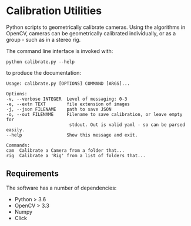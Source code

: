 # Calibration Utilities

Python scripts to geometrically calibrate cameras. Using the algorithms in OpenCV, cameras can be geometrically calibrated individually, or as a group - such as in a stereo rig.

The command line interface is invoked with:

    python calibrate.py --help

to produce the documentation:

    Usage: calibrate.py [OPTIONS] COMMAND [ARGS]...

    Options:
    -v, --verbose INTEGER  Level of messaging: 0-3
    -e, --extn TEXT        file extension of images
    -j, --json FILENAME    path to save JSON
    -o, --out FILENAME     Filename to save calibration, or leave empty for
                            stdout. Out is valid yaml - so can be parsed easily.
    --help                 Show this message and exit.

    Commands:
    cam  Calibrate a Camera from a folder that...
    rig  Calibrate a 'Rig' from a list of folders that...

## Requirements

The software has a number of dependencies:

* Python > 3.6
* OpenCV > 3.3
* Numpy
* Click
